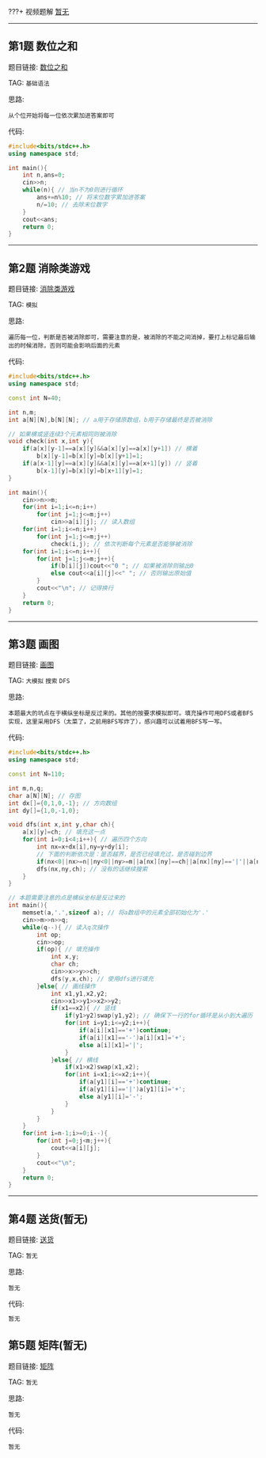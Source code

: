 ???+ 视频题解
    [暂无]()

- - - - - -

## 第1题 数位之和

题目链接: [数位之和](http://118.190.20.162/view.page?gpid=T37)

TAG: `基础语法`

思路:

`从个位开始将每一位依次累加进答案即可`

代码:

```cpp
#include<bits/stdc++.h>
using namespace std;

int main(){
    int n,ans=0;
    cin>>n;
    while(n){ // 当n不为0则进行循环
        ans+=n%10; // 将末位数字累加进答案
        n/=10; // 去除末位数字
    }
    cout<<ans;
    return 0;
}
```

- - - - - -

## 第2题 消除类游戏

题目链接: [消除类游戏](http://118.190.20.162/view.page?gpid=T36)

TAG: `模拟`

思路:

`遍历每一位，判断是否被消除即可，需要注意的是，被消除的不能之间消掉，要打上标记最后输出的时候消除，否则可能会影响后面的元素`

代码:

```cpp
#include<bits/stdc++.h>
using namespace std;

const int N=40;

int n,m;
int a[N][N],b[N][N]; // a用于存储原数组，b用于存储最终是否被消除

// 如果横或竖连续3个元素相同则被消除
void check(int x,int y){
    if(a[x][y-1]==a[x][y]&&a[x][y]==a[x][y+1]) // 横着
        b[x][y-1]=b[x][y]=b[x][y+1]=1;
    if(a[x-1][y]==a[x][y]&&a[x][y]==a[x+1][y]) // 竖着
        b[x-1][y]=b[x][y]=b[x+1][y]=1;
}

int main(){
    cin>>n>>m;
    for(int i=1;i<=n;i++)
        for(int j=1;j<=m;j++)
            cin>>a[i][j]; // 读入数组
    for(int i=1;i<=n;i++)
        for(int j=1;j<=m;j++)
            check(i,j); // 依次判断每个元素是否能够被消除
    for(int i=1;i<=n;i++){
        for(int j=1;j<=m;j++){
            if(b[i][j])cout<<"0 "; // 如果被消除则输出0
            else cout<<a[i][j]<<" "; // 否则输出原始值
        }
        cout<<"\n"; // 记得换行
    }
    return 0;
}
```

- - - - - -

## 第3题 画图

题目链接: [画图](http://118.190.20.162/view.page?gpid=T35)

TAG: `大模拟` `搜索` `DFS`

思路:

`本题最大的坑点在于横纵坐标是反过来的。其他的按要求模拟即可。填充操作可用DFS或者BFS实现，这里采用DFS（太菜了，之前用BFS写炸了），感兴趣可以试着用BFS写一写。`

代码:

```cpp
#include<bits/stdc++.h>
using namespace std;

const int N=110;

int m,n,q;
char a[N][N]; // 存图
int dx[]={0,1,0,-1}; // 方向数组
int dy[]={1,0,-1,0};

void dfs(int x,int y,char ch){
    a[x][y]=ch; // 填充这一点
    for(int i=0;i<4;i++){ // 遍历四个方向
        int nx=x+dx[i],ny=y+dy[i];
        // 下面的判断依次是：是否越界，是否已经填充过，是否碰到边界
        if(nx<0||nx>=n||ny<0||ny>=m||a[nx][ny]==ch||a[nx][ny]=='|'||a[nx][ny]=='-'||a[nx][ny]=='+')continue;
        dfs(nx,ny,ch); // 没有的话继续搜索
    }
}

// 本题需要注意的点是横纵坐标是反过来的
int main(){
    memset(a,'.',sizeof a); // 将a数组中的元素全部初始化为'.'
    cin>>m>>n>>q;
    while(q--){ // 读入q次操作
        int op;
        cin>>op;
        if(op){ // 填充操作
            int x,y;
            char ch;
            cin>>x>>y>>ch;
            dfs(y,x,ch); // 使用dfs进行填充
        }else{ // 画线操作
            int x1,y1,x2,y2;
            cin>>x1>>y1>>x2>>y2;
            if(x1==x2){ // 竖线
                if(y1>y2)swap(y1,y2); // 确保下一行的for循环是从小到大遍历
                for(int i=y1;i<=y2;i++){
                    if(a[i][x1]=='+')continue;
                    if(a[i][x1]=='-')a[i][x1]='+';
                    else a[i][x1]='|';
                }
            }else{ // 横线
                if(x1>x2)swap(x1,x2);
                for(int i=x1;i<=x2;i++){
                    if(a[y1][i]=='+')continue;
                    if(a[y1][i]=='|')a[y1][i]='+';
                    else a[y1][i]='-';
                }
            }
        }
    }
    for(int i=n-1;i>=0;i--){
        for(int j=0;j<m;j++){
            cout<<a[i][j];
        }
        cout<<"\n";
    }
    return 0;
}
```

- - - - - -

## 第4题 送货(暂无)

题目链接: [送货](http://118.190.20.162/view.page?gpid=T34)

TAG: `暂无`

思路:

`暂无`

代码:

```cpp
暂无
```

## 第5题 矩阵(暂无)

题目链接: [矩阵](http://118.190.20.162/view.page?gpid=T33)

TAG: `暂无`

思路:

`暂无`

代码:

```???+ 视频题解
暂无
```